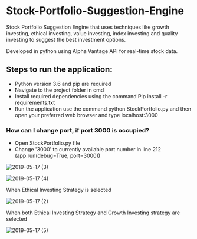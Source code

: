 # Stock-Portfolio-Suggestion-Engine

Stock Portfolio Suggestion Engine that uses techniques like growth investing, ethical investing, value investing, index investing and quality investing to suggest the best investment options.

Developed in python using Alpha Vantage API for real-time stock data.

## Steps to run the application:

- Python version 3.6 and pip are required
- Navigate to the project folder in cmd
- Install required dependencies using the command
  Pip install -r requirements.txt
- Run the application use the command python StockPortfolio.py and then open your preferred web browser and type localhost:3000

### How can I change port, if port 3000 is occupied?

- Open StockPortfolio.py file
- Change '3000' to currently available port number in line 212 (app.run(debug=True, port=3000))

![2019-05-17 (3)](https://user-images.githubusercontent.com/25673997/57957620-c1f34180-78b1-11e9-865c-9d90a3f4b2ce.png)

![2019-05-17 (4)](https://user-images.githubusercontent.com/25673997/57957637-cd466d00-78b1-11e9-9417-5b0e0d814d35.png)

When Ethical Investing Strategy is selected

![2019-05-17 (2)](https://user-images.githubusercontent.com/25673997/57957644-d1728a80-78b1-11e9-870f-08b5a6bbf1c6.png)

When both Ethical Investing Strategy and Growth Investing strategy are selected

![2019-05-17 (5)](https://user-images.githubusercontent.com/25673997/57959198-75ab0000-78b7-11e9-868d-3e3dfe50b9bf.png)
